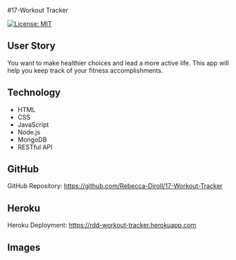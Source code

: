 #17-Workout Tracker

[![License: MIT](https://img.shields.io/badge/License-MIT-yellow.svg)](https://opensource.org/licenses/MIT)

## User Story
You want to make healthier choices and lead a more active life. This app will help you keep track of your fitness accomplishments.

## Technology
- HTML
- CSS
- JavaScript
- Node.js
- MongoDB
- RESTful API

## GitHub
GitHub Repository: https://github.com/Rebecca-Diroll/17-Workout-Tracker

## Heroku
Heroku Deployment: https://rdd-workout-tracker.herokuapp.com

## Images
